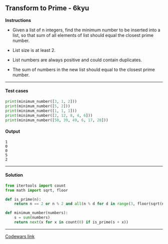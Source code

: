 ## Transform to Prime - 6kyu

**Instructions**

- Given a list of n integers, find the minimum number to be inserted into a list, so that sum of all elements of list should equal the closest prime number.

- List size is at least 2.

- List numbers are always positive and could contain duplicates.

- The sum of numbers in the new list should equal to the closest prime number.

---

#### Test cases

```python
print(minimum_number([3, 1, 2]))
print(minimum_number([5, 2]))
print(minimum_number([1, 1, 1]))
print(minimum_number([2, 12, 8, 4, 6]))
print(minimum_number([50, 39, 49, 6, 17, 28]))
```

#### Output

```
1
0
0
5
2
```

---

#### Solution

```python
from itertools import count
from math import sqrt, floor

def is_prime(n):
    return n == 2 or n % 2 and all(n % d for d in range(3, floor(sqrt(n)) + 1, 2))

def minimum_number(numbers):
    s = sum(numbers)
    return next(x for x in count(0) if is_prime(s + x))
```

---

[Codewars link](https://www.codewars.com/kata/5a946d9fba1bb5135100007c)
